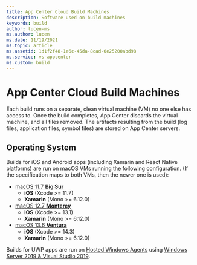 ```yaml
---
title: App Center Cloud Build Machines
description: Software used on build machines
keywords: build
author: lucen-ms
ms.author: lucen
ms.date: 11/19/2021
ms.topic: article
ms.assetid: 1d1f2f48-1e6c-45da-8cad-0e25200abd98
ms.service: vs-appcenter
ms.custom: build
---
```


# App Center Cloud Build Machines

Each build runs on a separate, clean virtual machine (VM) no one else has access to. Once the build completes, App Center discards the virtual machine, and all files removed. The artifacts resulting from the build (log files, application files, symbol files) are stored on App Center servers.

## Operating System

Builds for iOS and Android apps (including Xamarin and React Native platforms) are run on macOS VMs running the following configuration. (If the specification maps to both VMs, then the newer one is used):

- [macOS 11.7 **Big Sur**](https://github.com/actions/runner-images/blob/main/images/macos/macos-11-Readme.md)
  - **iOS** (Xcode >= 11.7)
  - **Xamarin** (Mono >= 6.12.0)
- [macOS 12.7 **Monterey**](https://github.com/actions/runner-images/blob/main/images/macos/macos-12-Readme.md)
  - **iOS** (Xcode >= 13.1)
  - **Xamarin** (Mono >= 6.12.0)
- [macOS 13.6 **Ventura**](https://github.com/actions/runner-images/blob/main/images/macos/macos-13-Readme.md)
  - **iOS** (Xcode >= 14.3)
  - **Xamarin** (Mono >= 6.12.0)

Builds for UWP apps are run on [Hosted Windows Agents](https://www.visualstudio.com/docs/build/concepts/agents/hosted) using [Windows Server 2019 & Visual Studio 2019](https://github.com/actions/virtual-environments/blob/master/images/win/Windows2019-Readme.md).
